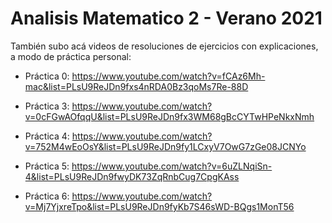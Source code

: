 # Analisis Matematico 2 - Verano 2021

También subo acá videos de resoluciones de ejercicios con explicaciones, a modo de práctica personal:

* Práctica 0: https://www.youtube.com/watch?v=fCAz6Mh-mac&list=PLsU9ReJDn9fxs4nRDA0Bz3qoMs7Re-88D

* Práctica 3: https://www.youtube.com/watch?v=0cFGwAOfqqU&list=PLsU9ReJDn9fx3WM68gBcCYTwHPeNkxNmh

* Práctica 4: https://www.youtube.com/watch?v=752M4wEoOsY&list=PLsU9ReJDn9fy1LCxyV7OwG7zGe08JCNYo

* Práctica 5: https://www.youtube.com/watch?v=6uZLNqiSn-4&list=PLsU9ReJDn9fwyDK73ZqRnbCug7CpgKAss

* Práctica 6: https://www.youtube.com/watch?v=Mj7YjxreTpo&list=PLsU9ReJDn9fyKb7S46sWD-BQgs1MonT56

